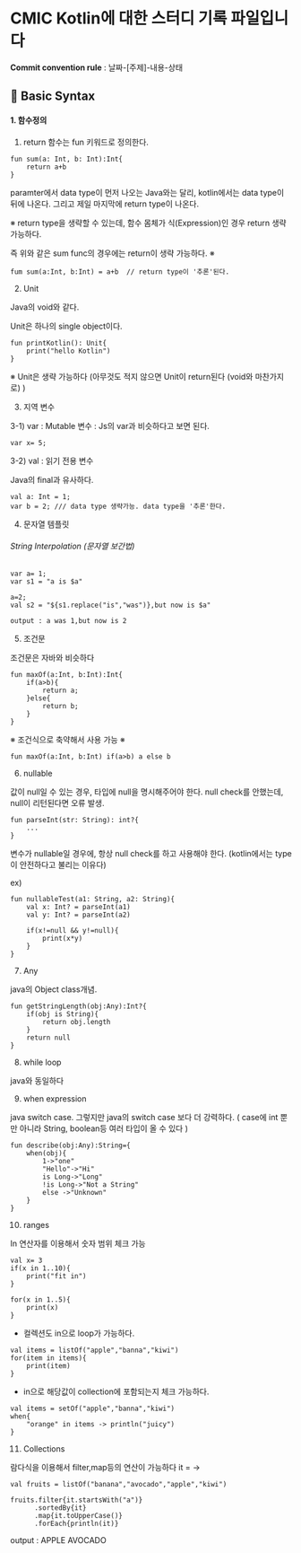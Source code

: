 CMIC Kotlin에 대한 스터디 기록 파일입니다
=======================================

**Commit convention rule** : 날짜-[주제]-내용-상태

## 📌 Basic Syntax

#### 1. 함수정의

1. return
함수는 fun 키워드로 정의한다.

```
fun sum(a: Int, b: Int):Int{
    return a+b
}
```

paramter에서 data type이 먼저 나오는 Java와는 달리, kotlin에서는 data type이 뒤에 나온다. 그리고 제일 마지막에 return type이 나온다.

※ return type을 생략할 수 있는데, 함수 몸체가 식(Expression)인 경우 return 생략 가능하다.

즉 위와 같은 sum func의 경우에는 return이 생략 가능하다. ※

```
fum sum(a:Int, b:Int) = a+b  // return type이 '추론'된다.
```

2. Unit

Java의 void와 같다.

Unit은 하나의 single object이다.

```
fun printKotlin(): Unit{
    print("hello Kotlin")
}
```

※ Unit은 생략 가능하다 (아무것도 적지 않으면 Unit이 return된다 (void와 마찬가지로) )

3. 지역 변수

3-1) var : Mutable 변수 : Js의 var과 비슷하다고 보면 된다.

```
var x= 5;
```

3-2) val : 읽기 전용 변수

Java의 final과 유사하다.

```
val a: Int = 1;
var b = 2; /// data type 생략가능. data type을 '추론'한다.
```

4. 문자열 템플릿
###### String Interpolation (문자열 보간법)

```
var a= 1;
var s1 = "a is $a"

a=2;
val s2 = "${s1.replace("is","was")},but now is $a"
```
```
output : a was 1,but now is 2
```

5. 조건문

조건문은 자바와 비슷하다

```
fun maxOf(a:Int, b:Int):Int{
    if(a>b){
        return a;
    }else{
        return b;
    }
}
```
※ 조건식으로 축약해서 사용 가능 ※

```
fun maxOf(a:Int, b:Int) if(a>b) a else b
```

6. nullable

값이 null일 수 있는 경우, 타입에 null을 명시해주어야 한다.
null check를 안했는데, null이 리턴된다면 오류 발생.

```
fun parseInt(str: String): int?{
    ...
}
```

변수가 nullable일 경우에, 항상 null check를 하고 사용해야 한다.
(kotlin에서는 type이 안전하다고 불리는 이유다)

ex)

```
fun nullableTest(a1: String, a2: String){
    val x: Int? = parseInt(a1)
    val y: Int? = parseInt(a2)

    if(x!=null && y!=null){
        print(x*y)
    }
}
```

7. Any

java의 Object class개념.

```
fun getStringLength(obj:Any):Int?{
    if(obj is String){
        return obj.length
    }
    return null
}
```

8. while loop

java와 동일하다

9. when expression

java switch case. 그렇지만 java의 switch case 보다 더 강력하다.
( case에 int 뿐만 아니라 String, boolean등 여러 타입이 올 수 있다 )

```
fun describe(obj:Any):String={
    when(obj){
        1->"one"
        "Hello"->"Hi"
        is Long->"Long"
        !is Long->"Not a String"
        else ->"Unknown"
    }
}
```

10. ranges

In 연산자를 이용해서 숫자 범위 체크 가능

```
val x= 3
if(x in 1..10){
    print("fit in")
}
```

```
for(x in 1..5){
    print(x)
}
```

- 컬렉션도 in으로 loop가 가능하다.

```
val items = listOf("apple","banna","kiwi")
for(item in items){
    print(item)
}
```

- in으로 해당값이 collection에 포함되는지 체크 가능하다.

```
val items = setOf("apple","banna","kiwi")
when{
    "orange" in items -> println("juicy")
}
```

11. Collections

람다식을 이용해서 filter,map등의 연산이 가능하다
it = ->

```
val fruits = listOf("banana","avocado","apple","kiwi")

fruits.filter{it.startsWith("a")}
      .sortedBy{it}
      .map{it.toUpperCase()}
      .forEach{println(it)}
```
output : 
APPLE
AVOCADO